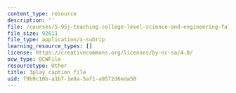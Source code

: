 ```yaml
---
content_type: resource
description: ''
file: /courses/5-95j-teaching-college-level-science-and-engineering-fall-2015/f9b9c10ba1b71e8a5af1a9572d6eda50_rqI_0FNAeS0.srt
file_size: 92611
file_type: application/x-subrip
learning_resource_types: []
license: https://creativecommons.org/licenses/by-nc-sa/4.0/
ocw_type: OCWFile
resourcetype: Other
title: 3play caption file
uid: f9b9c10b-a1b7-1e8a-5af1-a9572d6eda50
---
```

